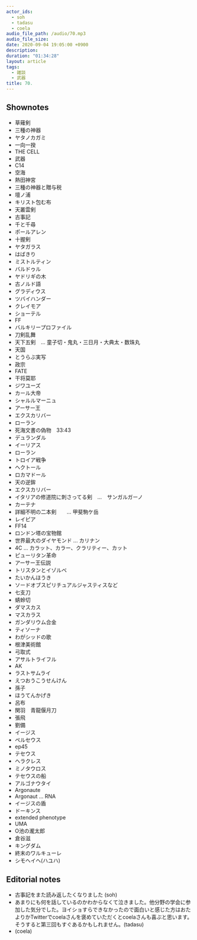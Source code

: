 ```yaml
---
actor_ids:
  - soh
  - tadasu
  - coela
audio_file_path: /audio/70.mp3
audio_file_size: 
date: 2020-09-04 19:05:00 +0900
description: 
duration: "01:34:28"
layout: article
tags:
  - 雑談
  - 武器
title: 70. 
---
```


## Shownotes
- 草薙剣
- 三種の神器
- ヤタノカガミ
- 一向一揆
- THE CELL
- 武器
- C14
- 空海
- 熱田神宮
- 三種の神器と贈与税
- 壇ノ浦
- キリスト包む布
- 天叢雲剣
- 古事記
- 千と千尋
- ポールアレン
- 十握剣
- ヤタガラス
- はばきり
- ミストルティン
- バルドゥル
- ヤドリギの木
- 古ノルド語
- グラディウス
- ツバイハンダー
- クレイモア
- ショーテル
- FF
- バルキリープロファイル
- 刀剣乱舞
- 天下五剣　... 童子切・鬼丸・三日月・大典太・数珠丸
- 天国
- とうらぶ実写
- 政宗
- FATE
- 干将莫耶
- ジワユーズ
- カール大帝
- シャルルマーニュ
- アーサー王
- エクスカリバー
- ローラン
- 死海文書の偽物　33:43
- デュランダル
- イーリアス
- ローラン
- トロイア戦争
- ヘクトール
- ロカマドール
- 天の逆鉾
- エクスカリバー
- イタリアの修道院に刺さってる剣　...　サンガルガーノ
- カーテナ
- 詳細不明の二本剣　　...  甲斐駒ケ岳
- レイピア
- FF14
- ロンドン塔の宝物館
- 世界最大のダイヤモンド ... カリナン
- 4C ... カラット、カラー、クラリティー、カット
- ピューリタン革命
- アーサー王伝説
- トリスタンとイゾルベ
- たいかんほうき
- ソードオブスピリチュアルジャスティスなど
- 七支刀
- 蜻蛉切
- ダマスカス
- マスカラス
- ガンダリウム合金
- ティソーナ
- わがシッドの歌
- 根津美術館
- 弓取式
- アサルトライフル
- AK
- ラストサムライ
- えつおうこうせんけん
- 孫子
- ほうてんかげき
- 呂布
- 関羽　青龍偃月刀
- 張飛
- 劉備
- イージス
- ペルセウス
- ep45
- テセウス
- ヘラクレス
- ミノタウロス
- テセウスの船
- アルゴナウタイ
- Argonaute
- Argonaut ... RNA
- イージスの盾
- ドーキンス
- extended phenotype
- UMA
- O池の瀧太郎
- 倉谷滋
- キングダム
- 終末のワルキューレ
- シモヘイヘ(ハユハ)

## Editorial notes
- 古事記をまた読み返したくなりました (soh)
- あまりにも何を話しているのかわからなくて泣きました。他分野の学会に参加した気分でした。ヨイショすらできなかったので面白いと感じた方はおたよりかTwitterでcoelaさんを褒めていただくとcoelaさんも喜ぶと思います。そうすると第三回もすぐあるかもしれません。(tadasu)
- (coela)

